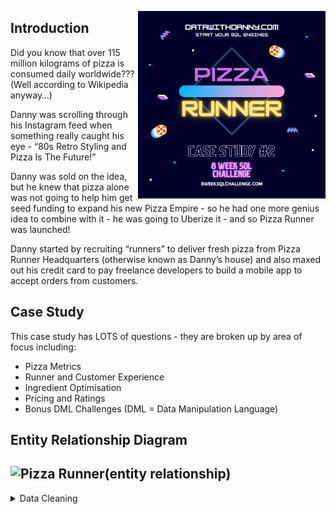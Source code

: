 <a href="https://8weeksqlchallenge.com/case-study-2/"> <img align="right" width="300" height="300" src="https://github.com/ChrisF03/Danny-Ma-SQL-Case-Studies-/blob/main/Solutions/Case%20Study%20%232%20-%20Pizza%20Runner/2.png"></a>

## Introduction
Did you know that over 115 million kilograms of pizza is consumed daily worldwide??? (Well according to Wikipedia anyway…)

Danny was scrolling through his Instagram feed when something really caught his eye - “80s Retro Styling and Pizza Is The Future!”

Danny was sold on the idea, but he knew that pizza alone was not going to help him get seed funding to expand his new Pizza Empire - so he had one more genius idea to combine with it - he was going to Uberize it - and so Pizza Runner was launched!

Danny started by recruiting “runners” to deliver fresh pizza from Pizza Runner Headquarters (otherwise known as Danny’s house) and also maxed out his credit card to pay freelance developers to build a mobile app to accept orders from customers.

## Case Study
This case study has LOTS of questions - they are broken up by area of focus including:

- Pizza Metrics
- Runner and Customer Experience
- Ingredient Optimisation
- Pricing and Ratings
- Bonus DML Challenges (DML = Data Manipulation Language)

## Entity Relationship Diagram
![Pizza Runner(entity relationship)](https://github.com/ChrisF03/Danny-Ma-SQL-Case-Studies-/assets/103148784/8df3ccec-7e96-4e61-92cf-28882d1ef0e6)
---
<details>
<summary>
Data Cleaning
</summary>
  
## Data Cleaning
### <ins> Customer_Orders </ins>
- The customer_orders table has inconsistent data types.  We must first clean the data before answering any questions. 
- The exclusions and extras columns contain values that are either 'null' (text), NULL (data type) or '' (empty).
- We will create a temporary table where all forms of null will be transformed to NULL (data type).

**Query #1**
  
```sql
    SELECT *
    FROM pizza_runner.customer_orders;
```
| order_id | customer_id | pizza_id | exclusions | extras | order_time               |
| -------- | ----------- | -------- | ---------- | ------ | ------------------------ |
| 1        | 101         | 1        |            |        | 2020-01-01T18:05:02.000Z |
| 2        | 101         | 1        |            |        | 2020-01-01T19:00:52.000Z |
| 3        | 102         | 1        |            |        | 2020-01-02T23:51:23.000Z |
| 3        | 102         | 2        |            |        | 2020-01-02T23:51:23.000Z |
| 4        | 103         | 1        | 4          |        | 2020-01-04T13:23:46.000Z |
| 4        | 103         | 1        | 4          |        | 2020-01-04T13:23:46.000Z |
| 4        | 103         | 2        | 4          |        | 2020-01-04T13:23:46.000Z |
| 5        | 104         | 1        | null       | 1      | 2020-01-08T21:00:29.000Z |
| 6        | 101         | 2        | null       | null   | 2020-01-08T21:03:13.000Z |
| 7        | 105         | 2        | null       | 1      | 2020-01-08T21:20:29.000Z |
| 8        | 102         | 1        | null       | null   | 2020-01-09T23:54:33.000Z |
| 9        | 103         | 1        | 4          | 1, 5   | 2020-01-10T11:22:59.000Z |
| 10       | 104         | 1        | null       | null   | 2020-01-11T18:34:49.000Z |
| 10       | 104         | 1        | 2, 6       | 1, 4   | 2020-01-11T18:34:49.000Z |

---
**Query #2**
```sql
    DROP TABLE IF EXISTS new_customer_orders;
```
```sql
    CREATE TEMP TABLE new_customer_orders AS (
    	SELECT
    		order_id,
    		customer_id,
    		pizza_id,
    	CASE
    		WHEN exclusions = ''
    			OR exclusions LIKE 'null' THEN Null
    		ELSE exclusions
    	END AS exclusions,
    	CASE
    		WHEN extras = ''
    			OR extras LIKE 'null' THEN Null
    		ELSE extras
    	END AS extras,
    		order_time
    FROM
    	pizza_runner.customer_orders
    );
```
```sql
    SELECT * FROM new_customer_orders;
```
| order_id | customer_id | pizza_id | exclusions | extras | order_time               |
| -------- | ----------- | -------- | ---------- | ------ | ------------------------ |
| 1        | 101         | 1        | NULL       | NULL   | 2020-01-01T18:05:02.000Z |
| 2        | 101         | 1        | NULL       | NULL   | 2020-01-01T19:00:52.000Z |
| 3        | 102         | 1        | NULL       | NULL   | 2020-01-02T23:51:23.000Z |
| 3        | 102         | 2        | NULL       | NULL   | 2020-01-02T23:51:23.000Z |
| 4        | 103         | 1        | 4          | NULL   | 2020-01-04T13:23:46.000Z |
| 4        | 103         | 1        | 4          | NULL   | 2020-01-04T13:23:46.000Z |
| 4        | 103         | 2        | 4          | NULL   | 2020-01-04T13:23:46.000Z |
| 5        | 104         | 1        | NULL       | 1      | 2020-01-08T21:00:29.000Z |
| 6        | 101         | 2        | NULL       | NULL   | 2020-01-08T21:03:13.000Z |
| 7        | 105         | 2        | NULL       | 1      | 2020-01-08T21:20:29.000Z |
| 8        | 102         | 1        | NULL       | NULL   | 2020-01-09T23:54:33.000Z |
| 9        | 103         | 1        | 4          | 1, 5   | 2020-01-10T11:22:59.000Z |
| 10       | 104         | 1        | NULL       | NULL   | 2020-01-11T18:34:49.000Z |
| 10       | 104         | 1        | 2, 6       | 1, 4   | 2020-01-11T18:34:49.000Z |

---
### <ins> Runner_Orders </ins>
- The runner_order table has inconsistent data types.  We must first clean the data before answering any questions. 
- The distance and duration columns have text and numbers.  We will remove the text values and convert to numeric values.
- We will convert all 'null' (text) and 'NaN' values in the cancellation column to NULL (data type).
- We will convert the pickup_time (varchar) column to a timestamp data type.

**Query #1**
  
```sql
    SELECT * 
    FROM pizza_runner.runner_orders;
```
| order_id | runner_id | pickup_time         | distance | duration   | cancellation            |
| -------- | --------- | ------------------- | -------- | ---------- | ----------------------- |
| 1        | 1         | 2020-01-01 18:15:34 | 20km     | 32 minutes |                         |
| 2        | 1         | 2020-01-01 19:10:54 | 20km     | 27 minutes |                         |
| 3        | 1         | 2020-01-03 00:12:37 | 13.4km   | 20 mins    |                         |
| 4        | 2         | 2020-01-04 13:53:03 | 23.4     | 40         |                         |
| 5        | 3         | 2020-01-08 21:10:57 | 10       | 15         |                         |
| 6        | 3         | null                | null     | null       | Restaurant Cancellation |
| 7        | 2         | 2020-01-08 21:30:45 | 25km     | 25mins     | null                    |
| 8        | 2         | 2020-01-10 00:15:02 | 23.4 km  | 15 minute  | null                    |
| 9        | 2         | null                | null     | null       | Customer Cancellation   |
| 10       | 1         | 2020-01-11 18:50:20 | 10km     | 10minutes  | null                    |

---

</details>

